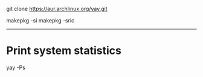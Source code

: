 git clone https://aur.archlinux.org/yay.git

makepkg -si
makepkg -sric

-----------------------------

# Print system statistics
yay -Ps
